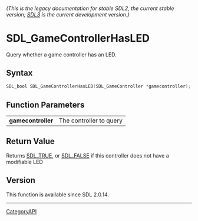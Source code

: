 ###### (This is the legacy documentation for stable SDL2, the current stable version; [SDL3](https://wiki.libsdl.org/SDL3/) is the current development version.)
# SDL_GameControllerHasLED

Query whether a game controller has an LED.

## Syntax

```c
SDL_bool SDL_GameControllerHasLED(SDL_GameController *gamecontroller);

```

## Function Parameters

|                        |                         |
| ---------------------- | ----------------------- |
| **gamecontroller**     | The controller to query |

## Return Value

Returns [SDL_TRUE](SDL_TRUE.md), or [SDL_FALSE](SDL_FALSE.md) if this controller
does not have a modifiable LED

## Version

This function is available since SDL 2.0.14.

----
[CategoryAPI](CategoryAPI.md)
